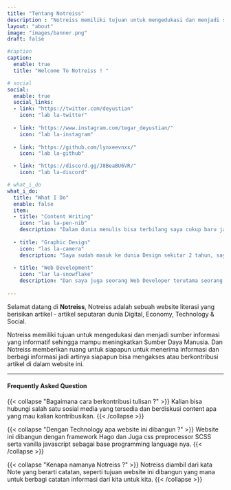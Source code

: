 ```yaml
---
title: "Tentang Notreiss"
description : "Notreiss memiliki tujuan untuk mengedukasi dan menjadi sumber informasi yang informatif sehingga mampu meningkatkan Sumber Daya Manusia."
layout: "about"
image: "images/banner.png"
draft: false

#caption
caption:
  enable: true
  title: "Welcome To Notreiss ! "

# social
social:
  enable: true
  social_links:
  - link: "https://twitter.com/deyustian"
    icon: "lab la-twitter"
    
  - link: "https://www.instagram.com/tegar_deyustian/"
    icon: "lab la-instagram"
    
  - link: "https://github.com/lynxeevnxx/"
    icon: "lab la-github"

  - link: "https://discord.gg/J8BeaBU6VR/"
    icon: "lab la-discord"

# what_i_do
what_i_do:
  title: "What I Do"
  enable: false
  item:
  - title: "Content Writing"
    icon: "las la-pen-nib"
    description: "Dalam dunia menulis bisa terbilang saya cukup baru jadi dengan adanya website ini saya ingin meningkatkan kemampuan saya dalam berliterasi terutama dengan menulis artikel yang tentunya untuk edukasi."
    
  - title: "Graphic Design"
    icon: "las la-camera"
    description: "Saya sudah masuk ke dunia Design sekitar 2 tahun, saya juga sudah bekerja sebagai freelancer secara part-time, project yang biasa saya kerjakan biasanya berupa animasi karakter 2D, design for platform/content assets contohnya seperti template content istagram, web UI assets, Banner, Pamflet dll."
    
  - title: "Web Development"
    icon: "lar la-snowflake"
    description: "Dan saya juga seorang Web Developer terutama seorang Front-End Developer yang dimana bekerja dalam menulis program untuk bagian User Interface (UI) sebuah website dan membangun logika website terutama pada bagian client side."
 
---
```

Selamat datang di **Notreiss**, Notreiss adalah sebuah website literasi yang berisikan artikel - artikel seputaran dunia Digital, Economy, Technology & Social.

Notreiss memiliki tujuan untuk mengedukasi dan menjadi sumber informasi yang informatif sehingga mampu meningkatkan Sumber Daya Manusia. Dan Notreiss memberikan ruang untuk siapapun untuk menerima informasi dan berbagi informasi jadi artinya siapapun bisa mengakses atau berkontribusi artikel di dalam website ini.

<hr>

#### Frequently Asked Question  

{{< collapse "Bagaimana cara berkontribusi tulisan ?" >}}
  Kalian bisa hubungi salah satu sosial media yang tersedia dan berdiskusi content apa yang mau kalian kontribusikan.
{{< /collapse >}}

{{< collapse "Dengan Technology apa website ini dibangun ?" >}}
  Website ini dibangun dengan framework Hago dan Juga css preprocessor SCSS serta vanilla javascript sebagai base programming language nya.
{{< /collapse >}}

{{< collapse "Kenapa namanya Notreiss ?" >}}
  Notreiss diambil dari kata Note yang berarti catatan, seperti tujuan website ini dibangun yang mana untuk berbagi catatan informasi dari kita untuk kita.
{{< /collapse >}}
